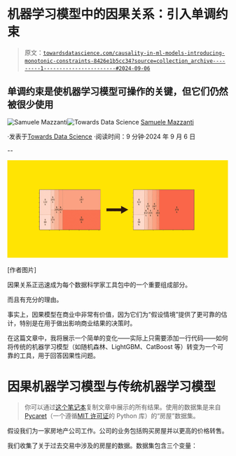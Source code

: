 # 机器学习模型中的因果关系：引入单调约束

> 原文：[`towardsdatascience.com/causality-in-ml-models-introducing-monotonic-constraints-8426e1b5cc34?source=collection_archive---------1-----------------------#2024-09-06`](https://towardsdatascience.com/causality-in-ml-models-introducing-monotonic-constraints-8426e1b5cc34?source=collection_archive---------1-----------------------#2024-09-06)

## 单调约束是使机器学习模型可操作的关键，但它们仍然被很少使用

[](https://medium.com/@mazzanti.sam?source=post_page---byline--8426e1b5cc34--------------------------------)![Samuele Mazzanti](https://medium.com/@mazzanti.sam?source=post_page---byline--8426e1b5cc34--------------------------------)[](https://towardsdatascience.com/?source=post_page---byline--8426e1b5cc34--------------------------------)![Towards Data Science](https://towardsdatascience.com/?source=post_page---byline--8426e1b5cc34--------------------------------) [Samuele Mazzanti](https://medium.com/@mazzanti.sam?source=post_page---byline--8426e1b5cc34--------------------------------)

·发表于[Towards Data Science](https://towardsdatascience.com/?source=post_page---byline--8426e1b5cc34--------------------------------) ·阅读时间：9 分钟·2024 年 9 月 6 日

--

![](img/5391cf5d3068c67d8d85f7d85e8e3df7.png)

[作者图片]

因果关系正迅速成为每个数据科学家工具包中的一个重要组成部分。

而且有充分的理由。

事实上，因果模型在商业中非常有价值，因为它们为“假设情境”提供了更可靠的估计，特别是在用于做出影响商业结果的决策时。

在这篇文章中，我将展示一个简单的变化——实际上只需要添加一行代码——如何将传统的机器学习模型（如随机森林、LightGBM、CatBoost 等）转变为一个可靠的工具，用于回答因果性问题。

# 因果机器学习模型与传统机器学习模型

> 你可以通过[这个笔记本](https://github.com/smazzanti/tds_this_line_of_code_will_turn_your_model_into_a_causal_model/blob/main/tds_this_line_of_code_will_turn_your_model_into_a_causal_model.ipynb)复制文章中展示的所有结果。使用的数据集是来自[Pycaret](https://github.com/pycaret/pycaret)（一个遵循[MIT 许可证](https://github.com/pycaret/pycaret/blob/master/LICENSE)的 Python 库）的“房屋”数据集。

假设我们为一家房地产公司工作。公司的业务包括购买房屋并以更高的价格转售。

我们收集了关于过去交易中涉及的房屋的数据。数据集包含三个变量：
